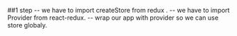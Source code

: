##1 step
-- we have to import createStore from redux .
-- we have to import Provider from react-redux.
-- wrap our app with provider so we can use store globaly.
